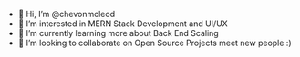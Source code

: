 - 👋 Hi, I’m @chevonmcleod
- 👀 I’m interested in MERN Stack Development and UI/UX
- 🌱 I’m currently learning more about Back End Scaling 
- 💞️ I’m looking to collaborate on Open Source Projects meet new people :)


<!---
chevonmcleod/chevonmcleod is a ✨ special ✨ repository because its `README.md` (this file) appears on your GitHub profile.
You can click the Preview link to take a look at your changes.
--->
